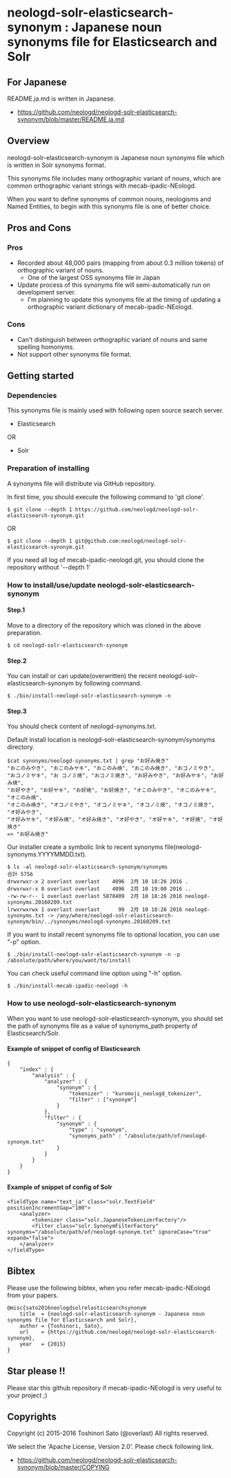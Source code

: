 # neologd-solr-elasticsearch-synonym : Japanese noun synonyms file for Elasticsearch and Solr

## For Japanese
README.ja.md is written in Japanese.

- https://github.com/neologd/neologd-solr-elasticsearch-synonym/blob/master/README.ja.md

## Overview
neologd-solr-elasticsearch-synonym is Japanese noun synonyms file which is written in Solr synonyms format.

This synonyms file includes many orthographic variant of nouns, which are common orthographic variant strings with mecab-ipadic-NEologd.

When you want to define synonyms of common nouns, neologisms and Named Entities, to begin with this synonyms file is one of better choice.

## Pros and Cons
### Pros
- Recorded about 48,000 pairs (mapping from about 0.3 million tokens) of orthographic variant of nouns.
    - One of the largest OSS synonyms file in Japan
- Update process of this synonyms file will semi-automatically run on development server.
    - I'm planning to update this synonyms file at the timing of updating a orthographic variant dictionary of mecab-ipadic-NEologd.

### Cons
- Can't distinguish between orthographic variant of nouns and same spelling homonyms.
- Not support other synonyms file format.

## Getting started

### Dependencies
This synonyms file is mainly used with following open source search server.

- Elasticsearch

OR

- Solr

### Preparation of installing
A synonyms file will distribute via GitHub repository.

In first time, you should execute the following command to 'git clone'.

    $ git clone --depth 1 https://github.com/neologd/neologd-solr-elasticsearch-synonym.git

OR

    $ git clone --depth 1 git@github.com:neologd/neologd-solr-elasticsearch-synonym.git

If you need all log of mecab-ipadic-neologd.git, you should clone the repository without '--depth 1'

### How to install/use/update neologd-solr-elasticsearch-synonym
#### Step.1
Move to a directory of the repository which was cloned in the above preparation.

    $ cd neologd-solr-elasticsearch-synonym

#### Step.2
You can install or can update(overwritten) the recent neologd-solr-elasticsearch-synonym by following command.

    $ ./bin/install-neologd-solr-elasticsearch-synonym -n

#### Step.3
You should check content of neologd-synonyms.txt.

Default install location is neologd-solr-elasticsearch-synonym/synonyms directory.

    $cat synonyms/neologd-synonyms.txt | grep "お好み焼き"
    "おこのみやき", "おこのみヤキ", "おこのみ焼", "おこのみ焼き", "おコノミやき",
    "おコノミヤキ", "お コノミ焼", "おコノミ焼き", "お好みやき", "お好みヤキ", "お好み焼",
    "お好やき", "お好ヤキ", "お好焼", "お好焼き", "オこのみやき", "オこのみヤキ", "オこのみ焼",
    "オこのみ焼き", "オコノミやき", "オコノミヤキ", "オコノミ焼", "オコノミ焼き", "オ好みやき",
    "オ好みヤキ", "オ好み焼", "オ好み焼き", "オ好やき", "オ好ヤキ", "オ好焼", "オ好焼き"
    => "お好み焼き"

Our installer create a symbolic link to recent synonyms file(neologd-synonyms.YYYYMMDD.txt).

    $ ls -al neologd-solr-elasticsearch-synonym/synonyms
    合計 5756
    drwxrwxr-x 2 overlast overlast    4096  2月 10 18:26 2016 .
    drwxrwxr-x 8 overlast overlast    4096  2月 10 19:00 2016 ..
    -rw-rw-r-- 1 overlast overlast 5878409  2月 10 18:26 2016 neologd-synonyms.20160209.txt
    lrwxrwxrwx 1 overlast overlast      99  2月 10 18:26 2016 neologd-synonyms.txt -> /any/where/neologd-solr-elasticsearch-synonym/bin/../synonyms/neologd-synonyms.20160209.txt

If you want to install recent synonyms file to optional location, you can use "-p" option.

    $ ./bin/install-neologd-solr-elasticsearch-synonym -n -p /absolute/path/where/you/want/to/install

You can check useful command line option using "-h" option.

    $ ./bin/install-mecab-ipadic-neologd -h

### How to use neologd-solr-elasticsearch-synonym
When you want to use neologd-solr-elasticsearch-synonym, you should set the path of synonyms file as a value of synonyms_path property of Elasticsearch/Solr.

#### Example of snippet of config of Elasticsearch

    {
        "index" : {
            "analysis" : {
                "analyzer" : {
                    "synonym" : {
                        "tokenizer" : "kuromoji_neologd_tokenizer",
                        "filter" : ["synonym"]
                    }
                },
                "filter" : {
                    "synonym" : {
                        "type" : "synonym",
                        "synonyms_path" : "/absolute/path/of/neologd-synonym.txt"
                    }
                }
            }
        }
    }

#### Example of snippet of config of Solr

    <fieldType name="text_ja" class="solr.TextField" positionIncrementGap="100">
        <analyzer>
            <tokenizer class="solr.JapaneseTokenizerFactory"/>
            <filter class="solr.SynonymFilterFactory" synonyms="/absolute/path/of/neologd-synonym.txt" ignoreCase="true" expand="false">
        </analyzer>
    </fieldType>

## Bibtex

Please use the following bibtex, when you refer mecab-ipadic-NEologd from your papers.

    @misc{sato2016neologdsolrelasticsearchsynonym
        title  = {neologd-solr-elasticsearch-synonym - Japanese noun synonyms file for Elasticsearch and Solr},
        author = {Toshinori, Sato},
        url    = {https://github.com/neologd/neologd-solr-elasticsearch-synonym},
        year   = {2015}
    }

## Star please !!
Please star this github repository if mecab-ipadic-NEologd is very useful to your project ;)

## Copyrights
Copyright (c) 2015-2016 Toshinori Sato (@overlast) All rights reserved.

We select the 'Apache License, Version 2.0'. Please check following link.

- https://github.com/neologd/neologd-solr-elasticsearch-synonym/blob/master/COPYING
